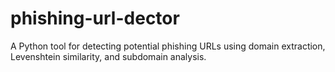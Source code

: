# phishing-url-dector
A Python tool for detecting potential phishing URLs using domain extraction, Levenshtein similarity, and subdomain analysis.

